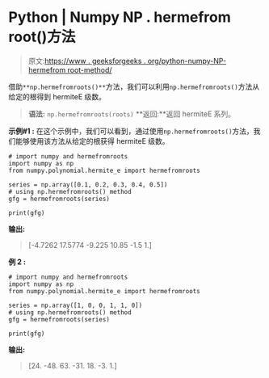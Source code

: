 # Python | Numpy NP . hermefrom root()方法

> 原文:[https://www . geeksforgeeks . org/python-numpy-NP-hermefrom root-method/](https://www.geeksforgeeks.org/python-numpy-np-hermefromroots-method/)

借助`**np.hermefromroots()**`方法，我们可以利用`np.hermefromroots()`方法从给定的根得到 hermiteE 级数。

> **语法:** `np.hermefromroots(roots)`
> **返回:**返回 hermiteE 系列。

**示例#1 :**
在这个示例中，我们可以看到，通过使用`np.hermefromroots()`方法，我们能够使用该方法从给定的根获得 hermiteE 级数。

```
# import numpy and hermefromroots
import numpy as np
from numpy.polynomial.hermite_e import hermefromroots

series = np.array([0.1, 0.2, 0.3, 0.4, 0.5])
# using np.hermefromroots() method
gfg = hermefromroots(series)

print(gfg)
```

**输出:**

> [-4.7262 17.5774 -9.225 10.85 -1.5 1.]

**例 2 :**

```
# import numpy and hermefromroots
import numpy as np
from numpy.polynomial.hermite_e import hermefromroots

series = np.array([1, 0, 0, 1, 1, 0])
# using np.hermefromroots() method
gfg = hermefromroots(series)

print(gfg)
```

**输出:**

> [24\. -48\. 63\. -31\. 18\. -3\. 1.]